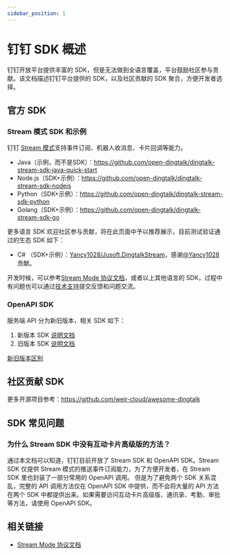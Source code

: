 ```yaml
---
sidebar_position: 1
---
```


# 钉钉 SDK 概述

钉钉开放平台提供丰富的 SDK，但是无法做到全语言覆盖，平台鼓励社区参与贡献。该文档描述钉钉平台提供的 SDK，以及社区贡献的 SDK 聚合，方便开发者选择。

## 官方 SDK

### Stream 模式 SDK 和示例

钉钉 [Stream 模式](/docs/learn/stream/overview)支持事件订阅、机器人收消息、卡片回调等能力。

* Java（示例，而不是SDK）：https://github.com/open-dingtalk/dingtalk-stream-sdk-java-quick-start
* Node.js（SDK+示例）：https://github.com/open-dingtalk/dingtalk-stream-sdk-nodejs
* Python（SDK+示例）：https://github.com/open-dingtalk/dingtalk-stream-sdk-python
* Golang（SDK+示例）：https://github.com/open-dingtalk/dingtalk-stream-sdk-go

更多语言 SDK 欢迎社区参与贡献，将在此页面中予以推荐展示，目前测试验证通过的生态 SDK 如下：

* C# （SDK+示例）：[Yancy1028/Jusoft.DingtalkStream](https://github.com/Yancy1028/Jusoft.DingtalkStream)，感谢[@Yancy1028](https://github.com/Yancy1028)贡献。 

开发时候，可以参考[Stream Mode 协议文档](https://open.dingtalk.com/document/direction/stream-mode-protocol-access-description)，或者以上其他语言的 SDK，过程中有问题也可以通过[技术支持](/docs/explore/support)提交反馈和问题交流。

### OpenAPI SDK

服务端 API 分为新旧版本，相关 SDK 如下：

1. 新版本 SDK [说明文档](https://open.dingtalk.com/document/orgapp/sdk-download)
2. 旧版本 SDK [说明文档](https://open.dingtalk.com/document/orgapp/download-the-server-side-sdk)

[新旧版本区别](https://open.dingtalk.com/document/orgapp/differences-between-server-apis-and-new-server-apis)

## 社区贡献 SDK

更多开源项目参考：https://github.com/weir-cloud/awesome-dingtalk

## SDK 常见问题

### 为什么 Stream SDK 中没有互动卡片高级版的方法？

通过本文档可以知道，钉钉目前开放了 Stream SDK 和 OpenAPI SDK。Stream SDK 仅提供 Stream 模式的推送事件订阅能力，为了方便开发者，在 Stream SDK 里也封装了一部分常用的 OpenAPI 调用。
但是为了避免两个 SDK 关系混乱，完整的 API 调用方法仅在 OpenAPI SDK 中提供，而不会将大量的 API 方法在两个 SDK 中都提供出来。如果需要访问互动卡片高级版、通讯录、考勤、审批等方法，请使用 OpenAPI SDK。

## 相关链接

* [Stream Mode 协议文档](https://open.dingtalk.com/document/direction/stream-mode-protocol-access-description)